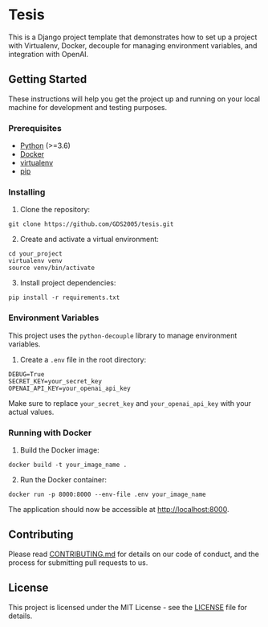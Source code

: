 <h1>Tesis</h1>

<p>This is a Django project template that demonstrates how to set up a project with Virtualenv, Docker, decouple for managing environment variables, and integration with OpenAI.</p>

<h2>Getting Started</h2>

<p>These instructions will help you get the project up and running on your local machine for development and testing purposes.</p>

<h3>Prerequisites</h3>

<ul>
    <li><a href="https://www.python.org/downloads/">Python</a> (>=3.6)</li>
    <li><a href="https://www.docker.com/get-started">Docker</a></li>
    <li><a href="https://virtualenv.pypa.io/en/latest/">virtualenv</a></li>
    <li><a href="https://pip.pypa.io/en/stable/installing/">pip</a></li>
</ul>

<h3>Installing</h3>

<ol>
    <li>Clone the repository:</li>
</ol>

<pre><code>git clone https://github.com/GDS2005/tesis.git
</code></pre>

<ol start="2">
    <li>Create and activate a virtual environment:</li>
</ol>

<pre><code>cd your_project
virtualenv venv
source venv/bin/activate
</code></pre>

<ol start="3">
    <li>Install project dependencies:</li>
</ol>

<pre><code>pip install -r requirements.txt
</code></pre>

<h3>Environment Variables</h3>

<p>This project uses the <code>python-decouple</code> library to manage environment variables.</p>

<ol>
    <li>Create a <code>.env</code> file in the root directory:</li>
</ol>

<pre><code>DEBUG=True
SECRET_KEY=your_secret_key
OPENAI_API_KEY=your_openai_api_key
</code></pre>

<p>Make sure to replace <code>your_secret_key</code> and <code>your_openai_api_key</code> with your actual values.</p>

<h3>Running with Docker</h3>

<ol>
    <li>Build the Docker image:</li>
</ol>

<pre><code>docker build -t your_image_name .
</code></pre>

<ol start="2">
    <li>Run the Docker container:</li>
</ol>

<pre><code>docker run -p 8000:8000 --env-file .env your_image_name
</code></pre>

<p>The application should now be accessible at <a href="http://localhost:8000">http://localhost:8000</a>.</p>

<h2>Contributing</h2>

<p>Please read <a href="CONTRIBUTING.md">CONTRIBUTING.md</a> for details on our code of conduct, and the process for submitting pull requests to us.</p>

<h2>License</h2>

<p>This project is licensed under the MIT License - see the <a href="LICENSE">LICENSE</a> file for details.</p>